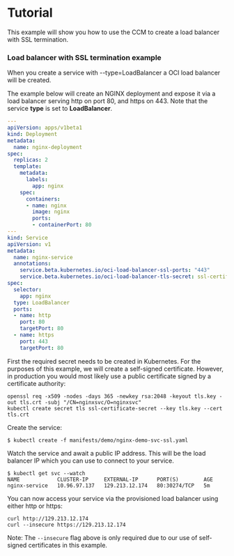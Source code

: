 # Tutorial

This example will show you how to use the CCM to create a load balancer with SSL
termination.

### Load balancer with SSL termination example

When you create a service with --type=LoadBalancer a OCI load balancer will be
created.

The example below will create an NGINX deployment and expose it via a load
balancer serving http on port 80, and https on 443. Note that the service
**type** is set to **LoadBalancer**.

```yaml
---
apiVersion: apps/v1beta1
kind: Deployment
metadata:
  name: nginx-deployment
spec:
  replicas: 2
  template:
    metadata:
      labels:
        app: nginx
    spec:
      containers:
      - name: nginx
        image: nginx
        ports:
        - containerPort: 80
---
kind: Service
apiVersion: v1
metadata:
  name: nginx-service
  annotations:
    service.beta.kubernetes.io/oci-load-balancer-ssl-ports: "443"
    service.beta.kubernetes.io/oci-load-balancer-tls-secret: ssl-certificate-secret
spec:
  selector:
    app: nginx
  type: LoadBalancer
  ports:
  - name: http
    port: 80
    targetPort: 80
  - name: https
    port: 443
    targetPort: 80
```

First the required secret needs to be created in Kubernetes. For the purposes
of this example, we will create a self-signed certificate. However, in
production you would most likely use a public certificate signed by a
certificate authority:

```
openssl req -x509 -nodes -days 365 -newkey rsa:2048 -keyout tls.key -out tls.crt -subj "/CN=nginxsvc/O=nginxsvc"
kubectl create secret tls ssl-certificate-secret --key tls.key --cert tls.crt
```

Create the service:

```
$ kubectl create -f manifests/demo/nginx-demo-svc-ssl.yaml
```

Watch the service and await a public IP address. This will be the load balancer
IP which you can use to connect to your service.

```
$ kubectl get svc --watch
NAME            CLUSTER-IP     EXTERNAL-IP      PORT(S)        AGE
nginx-service   10.96.97.137   129.213.12.174   80:30274/TCP   5m
```

You can now access your service via the provisioned load balancer using either
http or https:

```
curl http://129.213.12.174
curl --insecure https://129.213.12.174
```

Note: The `--insecure` flag above is only required due to our use of self-signed
certificates in this example.
